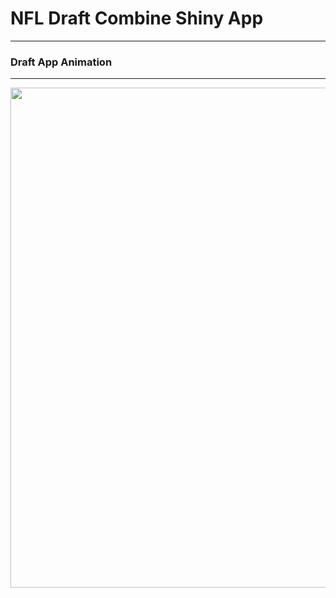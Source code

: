 # NFL Draft Combine Shiny App




***

### Draft App Animation

***
<img src="recordings/app_overview_4_16_22.gif" align="center" width="800" />


